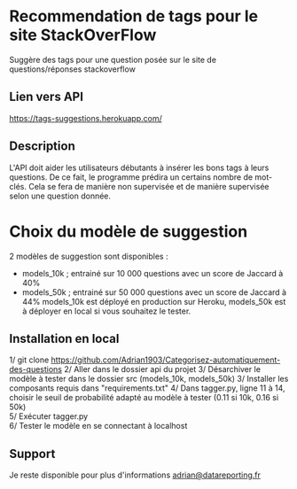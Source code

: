 # Recommendation de tags pour le site StackOverFlow
Suggère des tags pour une question posée sur le site de questions/réponses stackoverflow

## Lien vers API
https://tags-suggestions.herokuapp.com/

## Description
L'API doit aider les utilisateurs débutants à insérer les bons tags à leurs questions.
De ce fait, le programme prédira un certains nombre de mot-clés. Cela se fera de manière non supervisée et de manière supervisée selon une question donnée.

# Choix du modèle de suggestion
2 modèles de suggestion sont disponibles : 
- models_10k ; entrainé sur 10 000 questions avec un score de Jaccard à 40%
- models_50k ; entrainé sur 50 000 questions avec un score de Jaccard à 44%
models_10k est déployé en production sur Heroku, 
models_50k est à déployer en local si vous souhaitez le tester.

## Installation en local
1/ git clone https://github.com/Adrian1903/Categorisez-automatiquement-des-questions
2/ Aller dans le dossier api du projet
3/ Désarchiver le modèle à tester dans le dossier src (models_10k, models_50k)
3/ Installer les composants requis dans "requirements.txt"
4/ Dans tagger.py, ligne 11 à 14, choisir le seuil de probabilité adapté au modèle à tester (0.11 si 10k, 0.16 si 50k)   
5/ Exécuter tagger.py   
6/ Tester le modèle en se connectant à localhost   

## Support
Je reste disponible pour plus d'informations
adrian@datareporting.fr